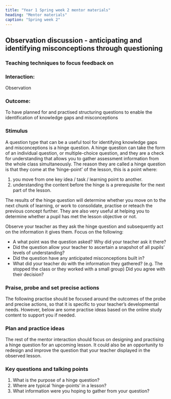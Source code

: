 ```yaml
---
title: "Year 1 Spring week 2 mentor materials"
heading: "Mentor materials"
caption: "Spring week 2"
---
```



## Observation discussion - anticipating and identifying misconceptions through questioning

### Teaching techniques to focus feedback on

### Interaction: 

Observation

### Outcome: 

To have planned for and practised structuring questions to enable the identification of knowledge gaps and misconceptions

### Stimulus
A question type that can be a useful tool for identifying knowledge gaps and misconceptions is a hinge question. A hinge question can take the form of an individual question, or multiple-choice question, and they are a check for understanding that allows you to gather assessment information from the whole class simultaneously. The reason they are called a hinge question is that they come at the ‘hinge-point’ of the lesson, this is a point where:

1. you move from one key idea / task / learning point to another.
2. understanding the content before the hinge is a prerequisite for the next part of the lesson.

The results of the hinge question will determine whether you move on to the next chunk of learning, or work to consolidate, practise or reteach the previous concept further. They are also very useful at helping you to determine whether a pupil has met the lesson objective or not.

Observe your teacher as they ask the hinge question and subsequently act on the information it gives them. Focus on the following:

- A what point was the question asked? Why did your teacher ask it there?
- Did the question allow your teacher to ascertain a snapshot of all pupils’ levels of understanding?
- Did the question have any anticipated misconceptions built in?
- What did your teacher do with the information they gathered? (e.g. The stopped the class or they worked with a small group) Did you agree with their decision?

### Praise, probe and set precise actions
The following practise should be focused around the outcomes of the probe and precise actions, so that it is specific to your teacher’s developmental needs. However, below are some practise ideas based on the online study content to support you if needed.

### Plan and practice ideas
The rest of the mentor interaction should focus on designing and practising a hinge question for an upcoming lesson. It could also be an opportunity to redesign and improve the question that your teacher displayed in the observed lesson.

### Key questions and talking points

1. What is the purpose of a hinge question?
2. Where are typical ‘hinge-points’ in a lesson?
3. What information were you hoping to gather from your question?

